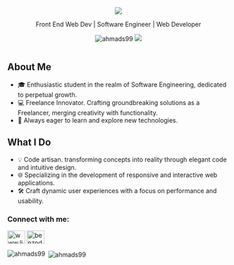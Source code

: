 <div align="center">
  <img src="https://readme-typing-svg.herokuapp.com?color=%black&size=32&center=true&vCenter=true&width=600&height=50&lines=Hi+👋,+I'm+Ahmad+Attoriq;Web+Developer;"/>
</div>
<p align="center">
  Front End Web Dev | Software Engineer | Web Developer
</p>
<p align="center">  
 <img src="https://komarev.com/ghpvc/?username=ahmads99&color=blue" alt="ahmads99" />
 <img src="https://img.shields.io/github/followers/ahmads99?label=followers&style=social"/>
</p>

<p align="left"> <a href="https://twitter.com/" target="blank"><img src="https://img.shields.io/twitter/follow/?logo=twitter&style=for-the-badge" alt="" /></a> </p>

## About Me

- 🎓 Enthusiastic student in the realm of Software Engineering, dedicated to perpetual growth.
- 💻 Freelance Innovator. Crafting groundbreaking solutions as a Freelancer, merging creativity with functionality.
- 🌱 Always eager to learn and explore new technologies.

## What I Do

- 💡 Code artisan. transforming concepts into reality through elegant code and intuitive design.
- 🌐 Specializing in the development of responsive and interactive web applications.
- 🛠️ Craft dynamic user experiences with a focus on performance and usability.

<h3 align="left">Connect with me:</h3>
<p align="left">
<a href="https://linkedin.com/in/www.linkedin.com/in/ahmadattoriq" target="blank"><img align="center" src="https://raw.githubusercontent.com/rahuldkjain/github-profile-readme-generator/master/src/images/icons/Social/linked-in-alt.svg" alt="www.linkedin.com/in/ahmadattoriq" height="30" width="40" /></a>
<a href="https://instagram.com/benzodiahmad" target="blank"><img align="center" src="https://raw.githubusercontent.com/rahuldkjain/github-profile-readme-generator/master/src/images/icons/Social/instagram.svg" alt="benzodiahmad" height="30" width="40" /></a>
</p>

<p><img align="left" src="https://github-readme-stats.vercel.app/api/top-langs?username=ahmads99&show_icons=true&locale=en&layout=compact" alt="ahmads99" /></p>

<p>&nbsp;<img align="center" src="https://github-readme-stats.vercel.app/api?username=ahmads99&show_icons=true&locale=en" alt="ahmads99" /></p>
